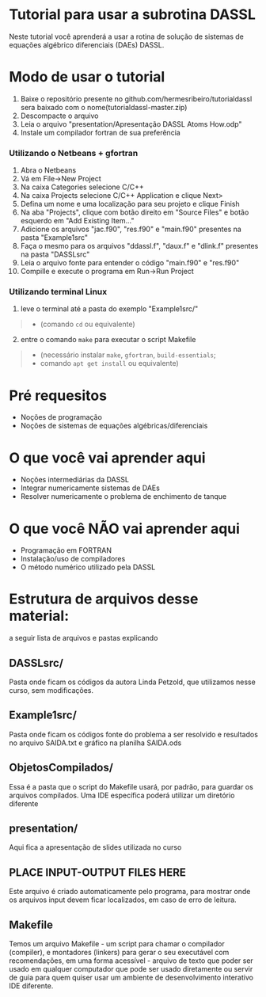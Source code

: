 # Tutorial para usar a subrotina DASSL
Neste tutorial você aprenderá a usar a rotina de solução de sistemas de equações algébrico diferenciais (DAEs) DASSL.

# Modo de usar o tutorial
1. Baixe o repositório presente no github.com/hermesribeiro/tutorialdassl sera baixado com o nome(tutorialdassl-master.zip)
3. Descompacte o arquivo
4. Leia o arquivo "presentation/Apresentação DASSL Atoms How.odp"
5. Instale um compilador fortran de sua preferência

### Utilizando o Netbeans + gfortran
1. Abra o Netbeans
2. Vá em File->New Project
3. Na caixa Categories selecione C/C++
4. Na caixa Projects selecione C/C++ Application e clique Next>
5. Defina um nome e uma localização para seu projeto e clique Finish
6. Na aba "Projects", clique com botão direito em "Source Files" e botão esquerdo em "Add Existing Item..."
7. Adicione os arquivos "jac.f90", "res.f90" e "main.f90" presentes na pasta "Example1src"
8. Faça o mesmo para os arquivos "ddassl.f", "daux.f" e "dlink.f" presentes na pasta "DASSLsrc"
9. Leia o arquivo fonte para entender o código "main.f90" e "res.f90"
10. Compille e execute o programa em Run->Run Project

### Utilizando terminal Linux 
1. leve o terminal até a pasta do exemplo "Example1src/"
>- (comando `cd` ou equivalente)
2. entre o comando `make` para executar o script Makefile
>- (necessário instalar `make`, `gfortran`, `build-essentials`;
>- comando `apt get install` ou equivalente)

# Pré requesitos
- Noções de programação
- Noções de sistemas de equações algébricas/diferenciais

# O que você vai aprender aqui
- Noções intermediárias da DASSL
- Integrar numericamente sistemas de DAEs
- Resolver numericamente o problema de enchimento de tanque

# O que você NÃO vai aprender aqui
- Programação em FORTRAN
- Instalação/uso de compiladores
- O método numérico utilizado pela DASSL

# Estrutura de arquivos desse material:
a seguir lista de arquivos e pastas explicando 

## DASSLsrc/
Pasta onde ficam os códigos da autora Linda Petzold, que utilizamos nesse curso, sem modificações.

## Example1src/
Pasta onde ficam os códigos fonte do problema a ser resolvido e resultados no arquivo SAIDA.txt e gráfico na planilha SAIDA.ods

## ObjetosCompilados/
Essa é a pasta que o script do Makefile usará, por padrão, para guardar os arquivos compilados.
Uma IDE específica poderá utilizar um diretório diferente

## presentation/
Aqui fica a apresentação de slides utilizada no curso

## PLACE INPUT-OUTPUT FILES HERE
Este arquivo é criado automaticamente pelo programa, para mostrar onde os arquivos input devem ficar localizados, em caso de erro de leitura.

## Makefile
Temos um arquivo Makefile - um script para chamar o compilador (compiler), e montadores (linkers) para gerar o seu executável
com recomendações, em uma forma acessível - arquivo de texto que poder ser usado em qualquer computador
que pode ser usado diretamente ou servir de guia para quem quiser usar um ambiente de desenvolvimento interativo IDE diferente.

